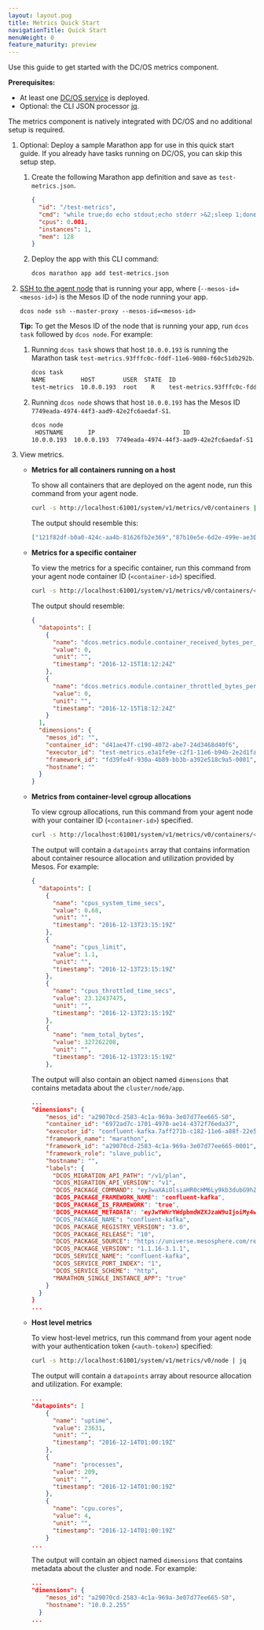 ```yaml
---
layout: layout.pug
title: Metrics Quick Start
navigationTitle: Quick Start
menuWeight: 0
feature_maturity: preview
---
```


Use this guide to get started with the DC/OS metrics component. 

**Prerequisites:** 

- At least one [DC/OS service](/docs/1.10/deploying-services/creating-services/) is deployed.
- Optional: the CLI JSON processor [jq](https://github.com/stedolan/jq/wiki/Installation).

The metrics component is natively integrated with DC/OS and no additional setup is required.  

1.  Optional: Deploy a sample Marathon app for use in this quick start guide. If you already have tasks running on DC/OS, you can skip this setup step.

    1.  Create the following Marathon app definition and save as `test-metrics.json`. 
        
        ```json
        {
          "id": "/test-metrics",
          "cmd": "while true;do echo stdout;echo stderr >&2;sleep 1;done",
          "cpus": 0.001,
          "instances": 1,
          "mem": 128
        }
        ```
    
    1.  Deploy the app with this CLI command:
        
        ```bash
        dcos marathon app add test-metrics.json
        ```
        
1.  [SSH to the agent node](/docs/1.10/administering-clusters/sshcluster/) that is running your app, where (`--mesos-id=<mesos-id>`) is the Mesos ID of the node running your app.

    ```
    dcos node ssh --master-proxy --mesos-id=<mesos-id>
    ```
    
    **Tip:** To get the Mesos ID of the node that is running your app, run `dcos task` followed by `dcos node`. For example:
    
    1.  Running `dcos task` shows that host `10.0.0.193` is running the Marathon task `test-metrics.93fffc0c-fddf-11e6-9080-f60c51db292b`.
    
        ```bash
        dcos task
        NAME          HOST        USER  STATE  ID                                                  
        test-metrics  10.0.0.193  root    R    test-metrics.93fffc0c-fddf-11e6-9080-f60c51db292b  
        ```
    
    1.  Running `dcos node` shows that host `10.0.0.193` has the Mesos ID `7749eada-4974-44f3-aad9-42e2fc6aedaf-S1`.
    
        ```bash
        dcos node
         HOSTNAME       IP                         ID                    
        10.0.0.193  10.0.0.193  7749eada-4974-44f3-aad9-42e2fc6aedaf-S1  
        ```
        
1.  View metrics. 

    -   **Metrics for all containers running on a host**

        To show all containers that are deployed on the agent node, run this command from your agent node. 
        
        ```bash
        curl -s http://localhost:61001/system/v1/metrics/v0/containers | jq
        ```
    
        The output should resemble this:
        
        ```json
        ["121f82df-b0a0-424c-aa4b-81626fb2e369","87b10e5e-6d2e-499e-ae30-1692980e669a"]
        ```

    -   **<a name="container-metrics"></a>Metrics for a specific container**
        
        To view the metrics for a specific container, run this command from your agent node container ID (`<container-id>`) specified. 
    
        ```bash
        curl -s http://localhost:61001/system/v1/metrics/v0/containers/<container-id>/app | jq
        ```

        The output should resemble:
        
        ```json
        {
          "datapoints": [
            {
              "name": "dcos.metrics.module.container_received_bytes_per_sec",
              "value": 0,
              "unit": "",
              "timestamp": "2016-12-15T18:12:24Z"
            },
            {
              "name": "dcos.metrics.module.container_throttled_bytes_per_sec",
              "value": 0,
              "unit": "",
              "timestamp": "2016-12-15T18:12:24Z"
            }
          ],
          "dimensions": {
            "mesos_id": "",
            "container_id": "d41ae47f-c190-4072-abe7-24d3468d40f6",
            "executor_id": "test-metrics.e3a1fe9e-c2f1-11e6-b94b-2e2d1faf2a70",
            "framework_id": "fd39fe4f-930a-4b89-bb3b-a392e518c9a5-0001",
            "hostname": ""
          }
        }
        ```
    
    -   **<a name="container-metrics"></a>Metrics from container-level cgroup allocations**
 
        To view cgroup allocations, run this command from your agent node with your container ID (`<container-id>`) specified.
      
        ```bash
        curl -s http://localhost:61001/system/v1/metrics/v0/containers/<container-id> | jq
        ```
    
        The output will contain a `datapoints` array that contains information about container resource allocation and utilization provided by Mesos. For example:
    
        ```json
        {
          "datapoints": [
            {
              "name": "cpus_system_time_secs",
              "value": 0.68,
              "unit": "",
              "timestamp": "2016-12-13T23:15:19Z"
            },
            {
              "name": "cpus_limit",
              "value": 1.1,
              "unit": "",
              "timestamp": "2016-12-13T23:15:19Z"
            },
            {
              "name": "cpus_throttled_time_secs",
              "value": 23.12437475,
              "unit": "",
              "timestamp": "2016-12-13T23:15:19Z"
            },
            {
              "name": "mem_total_bytes",
              "value": 327262208,
              "unit": "",
              "timestamp": "2016-12-13T23:15:19Z"
            },
        ```
    
        The output will also contain an object named `dimensions` that contains metadata about the `cluster/node/app`.
            
        ```json
        ...
        "dimensions": {
            "mesos_id": "a29070cd-2583-4c1a-969a-3e07d77ee665-S0",
            "container_id": "6972ad7c-1701-4970-ae14-4372f76eda37",
            "executor_id": "confluent-kafka.7aff271b-c182-11e6-a88f-22e5385a5fd7",
            "framework_name": "marathon",
            "framework_id": "a29070cd-2583-4c1a-969a-3e07d77ee665-0001",
            "framework_role": "slave_public",
            "hostname": "",
            "labels": {
              "DCOS_MIGRATION_API_PATH": "/v1/plan",
              "DCOS_MIGRATION_API_VERSION": "v1",
              "DCOS_PACKAGE_COMMAND": "eyJwaXAiOlsiaHR0cHM6Ly9kb3dubG9hZHMubWVzb3NwaGVyZS5jb20va2Fma2EvYX...
              "DCOS_PACKAGE_FRAMEWORK_NAME": "confluent-kafka",
              "DCOS_PACKAGE_IS_FRAMEWORK": "true",
              "DCOS_PACKAGE_METADATA": "eyJwYWNrYWdpbmdWZXJzaW9uIjoiMy4wIi...
              "DCOS_PACKAGE_NAME": "confluent-kafka",
              "DCOS_PACKAGE_REGISTRY_VERSION": "3.0",
              "DCOS_PACKAGE_RELEASE": "10",
              "DCOS_PACKAGE_SOURCE": "https://universe.mesosphere.com/repo",
              "DCOS_PACKAGE_VERSION": "1.1.16-3.1.1",
              "DCOS_SERVICE_NAME": "confluent-kafka",
              "DCOS_SERVICE_PORT_INDEX": "1",
              "DCOS_SERVICE_SCHEME": "http",
              "MARATHON_SINGLE_INSTANCE_APP": "true"
            }
          }
        }       
        ...
        ```

    -   **<a name="host-metrics"></a>Host level metrics**

        To view host-level metrics, run this command from your agent node with your authentication token (`<auth-token>`) specified:

        ```bash
        curl -s http://localhost:61001/system/v1/metrics/v0/node | jq
        ```
        
        The output will contain a `datapoints` array about resource allocation and utilization. For example:
        
        ```json
        ...
        "datapoints": [
            {
              "name": "uptime",
              "value": 23631,
              "unit": "",
              "timestamp": "2016-12-14T01:00:19Z"
            },
            {
              "name": "processes",
              "value": 209,
              "unit": "",
              "timestamp": "2016-12-14T01:00:19Z"
            },
            {
              "name": "cpu.cores",
              "value": 4,
              "unit": "",
              "timestamp": "2016-12-14T01:00:19Z"
            }
        ...    
        ```
        
        The output will contain an object named `dimensions` that contains metadata about the cluster and node. For example:
        
        ```json
        ...
        "dimensions": {
            "mesos_id": "a29070cd-2583-4c1a-969a-3e07d77ee665-S0",
            "hostname": "10.0.2.255"
          }
        ...  
        ```